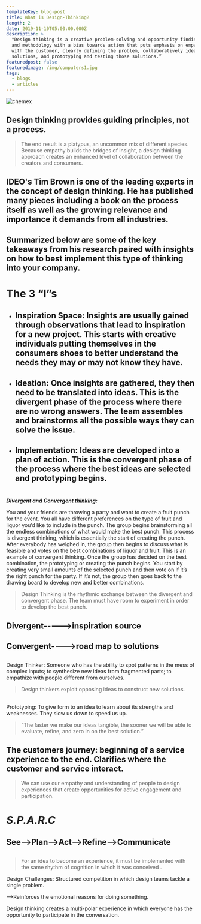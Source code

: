 ```yaml
---
templateKey: blog-post
title: What is Design-Thinking?
length: 2
date: 2019-11-10T05:00:00.000Z
description: >
  "Design thinking is a creative problem-solving and opportunity finding mindset
  and methodology with a bias towards action that puts emphasis on empathizing
  with the customer, clearly defining the problem, collaboratively ideating
  solutions, and prototyping and testing those solutions.”
featuredpost: false
featuredimage: /img/computers1.jpg
tags:
  - blogs
  - articles
---
```

![chemex](/img/computers1.jpg)

## Design thinking provides guiding principles, not a process.

> The end result is a platypus, an uncommon mix of different species. Because empathy builds the bridges of insight, a design thinking approach creates an enhanced level of collaboration between the creators and consumers. 

## IDEO's Tim Brown is one of the leading experts in the concept of design thinking. He has published many pieces including a book on the process itself as well as the growing relevance and importance it demands from all industries. 

## Summarized below are some of the key takeaways from his research paired with insights on how to best implement this type of thinking into your company.

# **The 3 “I”s**

* ## Inspiration Space: Insights are usually gained through observations that lead to inspiration for a new project. This starts with creative individuals putting themselves in the consumers shoes to better understand the needs they may or may not know they have.
* ## Ideation: Once insights are gathered, they then need to be translated into ideas. This is the divergent phase of the process where there are no wrong answers. The team assembles and brainstorms all the possible ways they can solve the issue.
* ## Implementation: Ideas are developed into a plan of action. This is the convergent phase of the process where the best ideas are selected and prototyping begins.

# 

**_Divergent and Convergent thinking:_**

You and your friends are throwing a party and want to create a fruit punch for the event. You all have different preferences on the type of fruit and liquor you’d like to include in the punch. The group begins brainstorming all the endless combinations of what would make the best punch. This process is divergent thinking, which is essentially the start of creating the punch. After everybody has weighed in, the group then begins to discuss what is feasible and votes on the best combinations of liquor and fruit. This is an example of convergent thinking. Once the group has decided on the best combination, the prototyping or creating the punch begins. You start by creating very small amounts of the selected punch and then vote on if it’s the right punch for the party. If it’s not, the group then goes back to the drawing board to develop new and better combinations.  

> Design Thinking is the rhythmic exchange between the divergent and convergent phase. The team must have room to experiment in order to develop the best punch. 

## Divergent----->inspiration source

## Convergent---->road map to solutions

## 

Design Thinker: Someone who has the ability to spot patterns in the mess of complex inputs; to synthesize new ideas from fragmented parts; to empathize with people different from ourselves. 

> Design thinkers exploit opposing ideas to construct new solutions. 

## 

Prototyping: To give form to an idea to learn about its strengths and weaknesses. They slow us down to speed us up. 

> “The faster we make our ideas tangible, the sooner we will be able to evaluate, refine, and zero in on the best solution.”

## The customers journey: beginning of a service experience to the end. Clarifies where the customer and service interact.

> We can use our empathy and understanding of people to design experiences that create opportunities for active engagement and participation.

# **_S.P.A.R.C_**

## See-->Plan-->Act-->Refine-->Communicate

## 

> For an idea to become an experience, it must be implemented with the same rhythm of cognition in which it was conceived
> .

Design Challenges: Structured competition in which design teams tackle a single problem. 

\-->Reinforces the emotional reasons for doing something.

Design thinking creates a multi-polar experience in which everyone has the opportunity to participate in the conversation.
